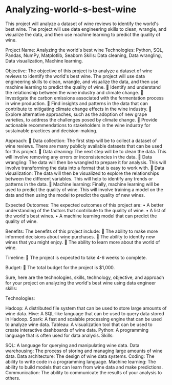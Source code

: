 # Analyzing-world-s-best-wine
This project will analyze a dataset of wine reviews to identify the world's best wine. The project will use data engineering skills to clean, wrangle, and visualize the data, and then use machine learning to predict the quality of wine.


Project Name: Analyzing the world's best wine
Technologies: Python, SQL, Pandas, NumPy, Matplotlib, Seaborn
Skills: Data cleaning,  Data wrangling, Data visualization, Machine learning.

Objective:
The objective of this project is to analyze a dataset of wine reviews to identify the world's best wine. The project will use data engineering skills to clean, wrangle, and visualize the data, and then use machine learning to predict the quality of wine.
             	Identify and understand the relationship between the wine industry and climate change.
             	Investigate the carbon emissions associated with the fermentation process in wine production.
             	Find insights and patterns in the data that can contribute to mitigating climate change effects in the wine industry.
             	Explore alternative approaches, such as the adoption of new grape varieties, to address the challenges posed by climate change.
             	Provide actionable recommendations to stakeholders in the wine industry for sustainable practices and decision-making.


Approach:
      	    Data collection: The first step will be to collect a dataset of wine reviews. There are many publicly available datasets that can be used for this project.
      	    Data cleaning: The next step will be to clean the data. This will involve removing any errors or inconsistencies in the data.
      	    Data wrangling: The data will then be wrangled to prepare it for analysis. This will involve transforming the data into a format that is easy to work with.
         	    Data visualization: The data will then be visualized to explore the relationships between the different variables. This will help to identify any trends or 
                patterns in the data.
      	    Machine learning: Finally, machine learning will be used to predict the quality of wine. This will involve training a model on the data and then using the 
                model to predict the quality of new wines.

Expected Outcomes:
The expected outcomes of this project are:
      •	A better understanding of the factors that contribute to the quality of wine.
      •	A list of the world's best wines.
      •	A machine learning model that can predict the quality of wine.

Benefits:
The benefits of this project include:
       	    The ability to make more informed decisions about wine purchases.
       	    The ability to identify new wines that you might enjoy.
       	    The ability to learn more about the world of wine.

Timeline:
      	     The project is expected to take 4-6 weeks to complete.

Budget:
      	   The total budget for the project is $1,000.



      
Sure, here are the technologies, skills, technology, objective, and approach for your project on analyzing the world's best wine using data engineer skills:

Technologies:

Hadoop: A distributed file system that can be used to store large amounts of wine data.
Hive: A SQL-like language that can be used to query data stored in Hadoop.
Spark: A fast and scalable processing engine that can be used to analyze wine data.
Tableau: A visualization tool that can be used to create interactive dashboards of wine data.
Python: A programming language that is often used for data analysis.
Skills:

SQL: A language for querying and manipulating wine data.
Data warehousing: The process of storing and managing large amounts of wine data.
Data architecture: The design of wine data systems.
Coding: The ability to write code in a programming language.
Machine learning: The ability to build models that can learn from wine data and make predictions.
Communication: The ability to communicate the results of your analysis to others.


